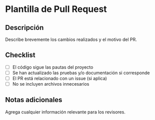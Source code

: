 # Plantilla de Pull Request

## Descripción

Describe brevemente los cambios realizados y el motivo del PR.

## Checklist

- [ ] El código sigue las pautas del proyecto
- [ ] Se han actualizado las pruebas y/o documentación si corresponde
- [ ] El PR está relacionado con un issue (si aplica)
- [ ] No se incluyen archivos innecesarios

## Notas adicionales

Agrega cualquier información relevante para los revisores.
